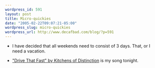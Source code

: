 ```yaml
--- 
wordpress_id: 591
layout: post
title: Micro-quickies
date: "2005-02-22T09:07:21-05:00"
wordpress_slug: micro-quickies
wordpress_url: http://www.decafbad.com/blog/?p=591
---
```

* I have decided that all weekends need to consist of 3 days.  That, or I need a vacation.

* ["Drive That Fast" by Kitchens of Distinction][kod] is my song tonight.

[kod]:http://phobos.apple.com/WebObjects/MZStore.woa/wa/viewAlbum?playlistId=14070710&#38;selectedItemId=14070702
